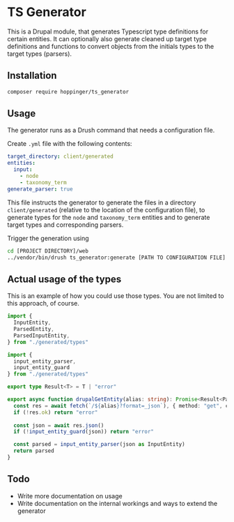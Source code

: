 # TS Generator

This is a Drupal module, that generates Typescript type definitions for certain entities. It can optionally also generate cleaned up target type definitions and functions to convert objects from the initials types to the target types (parsers).

## Installation

```sh
composer require hoppinger/ts_generator
```

## Usage

The generator runs as a Drush command that needs a configuration file. 

Create `.yml` file with the following contents:

```yaml
target_directory: client/generated
entities:
  input:
    - node
    - taxonomy_term
generate_parser: true
```

This file instructs the generator to generate the files in a directory `client/generated` (relative to the location of the configuration file), to generate types for the `node` and `taxonomy_term` entities and to generate target types and corresponding parsers.

Trigger the generation using

```sh
cd [PROJECT DIRECTORY]/web
../vendor/bin/drush ts_generator:generate [PATH TO CONFIGURATION FILE]
```

## Actual usage of the types

This is an example of how you could use those types. You are not limited to this approach, of course.

```ts
import {
  InputEntity,
  ParsedEntity,
  ParsedInputEntity,
} from "./generated/types"

import {
  input_entity_parser,
  input_entity_guard
} from "./generated/types"

export type Result<T> = T | "error"

export async function drupalGetEntity(alias: string): Promise<Result<ParsedInputEntity>> {
  const res = await fetch(`/${alias}?format=_json`), { method: "get", credentials: "include" })
  if (!res.ok) return "error"
  
  const json = await res.json()
  if (!input_entity_guard(json)) return "error"

  const parsed = input_entity_parser(json as InputEntity)
  return parsed
}
```

## Todo

* Write more documentation on usage
* Write documentation on the internal workings and ways to extend the generator
